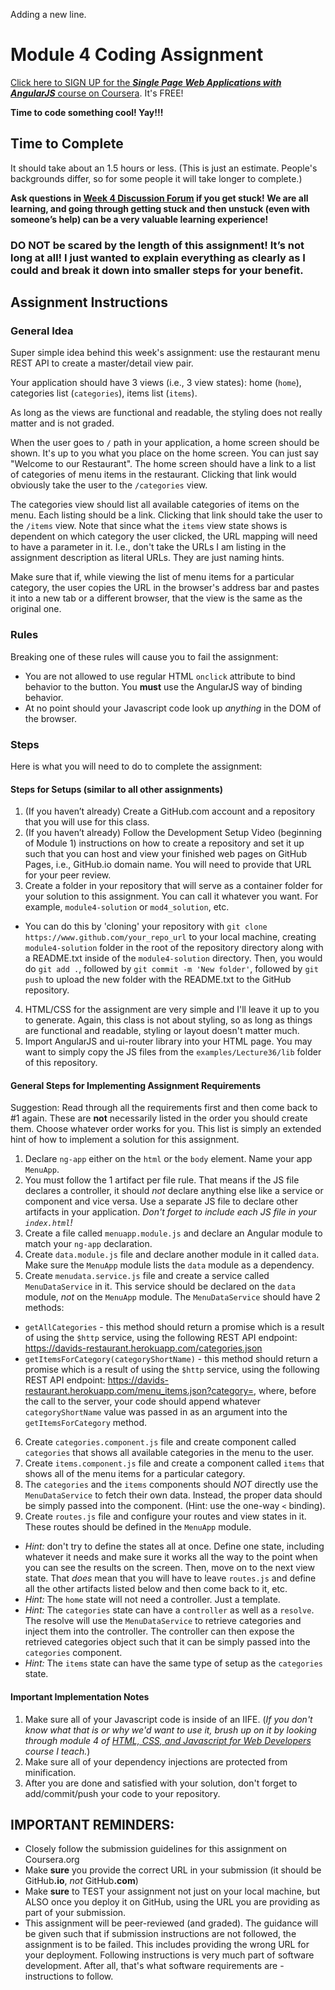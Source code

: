 Adding a new line.

Module 4 Coding Assignment
=======
[Click here to SIGN UP for the ***Single Page Web Applications with AngularJS*** course on Coursera](https://www.coursera.org/learn/single-page-web-apps-with-angularjs). It's FREE!

**Time to code something cool! Yay!!!**

## Time to Complete
It should take about an 1.5 hours or less. (This is just an estimate. People's backgrounds differ, so for some people it will take longer to complete.)

**Ask questions in [Week 4 Discussion Forum](https://www.coursera.org/learn/single-page-web-apps-with-angularjs/discussions/weeks/4) if you get stuck! We are all learning, and going through getting stuck and then unstuck (even with someone’s help) can be a very valuable learning experience!**

### **DO NOT be scared by the length of this assignment! It’s not long at all! I just wanted to explain everything as clearly as I could and break it down into smaller steps for your benefit.**


## Assignment Instructions

### General Idea
Super simple idea behind this week's assignment: use the restaurant menu REST API to create a master/detail view pair.

Your application should have 3 views (i.e., 3 view states): home (`home`), categories list (`categories`), items list (`items`).

As long as the views are functional and readable, the styling does not really matter and is not graded.

When the user goes to `/` path in your application, a home screen should be shown. It's up to you what you place on the home screen. You can just say "Welcome to our Restaurant". The home screen should have a link to a list of categories of menu items in the restaurant. Clicking that link would obviously take the user to the `/categories` view.

The categories view should list all available categories of items on the menu. Each listing should be a link. Clicking that link should take the user to the `/items` view. Note that since what the `items` view state shows is dependent on which category the user clicked, the URL mapping will need to have a parameter in it. I.e., don't take the URLs I am listing in the assignment description as literal URLs. They are just naming hints.

Make sure that if, while viewing the list of menu items for a particular category, the user copies the URL in the browser's address bar and pastes it into a new tab or a different browser, that the view is the same as the original one.


### Rules
Breaking one of these rules will cause you to fail the assignment:
* You are not allowed to use regular HTML `onclick` attribute to bind behavior to the button. You **must** use the AngularJS way of binding behavior.
* At no point should your Javascript code look up *anything* in the DOM of the browser.

### Steps
Here is what you will need to do to complete the assignment:

#### Steps for Setups (similar to all other assignments)
1. (If you haven’t already) Create a GitHub.com account and a repository that you will use for this class.
2. (If you haven’t already) Follow the Development Setup Video (beginning of Module 1) instructions on how to create a repository and set it up such that you can host and view your finished web pages on GitHub Pages, i.e., GitHub.io domain name. You will need to provide that URL for your peer review.
3. Create a folder in your repository that will serve as a container folder for your solution to this assignment. You can call it whatever you want. For example, `module4-solution` or `mod4_solution`, etc.
  * You can do this by 'cloning' your repository with `git clone https://www.github.com/your_repo_url` to your local machine, creating `module4-solution` folder in the root of the repository directory along with a README.txt inside of the `module4-solution` directory. Then, you would do `git add .`, followed by `git commit -m 'New folder'`, followed by `git push` to upload the new folder with the README.txt to the GitHub repository.
4. HTML/CSS for the assignment are very simple and I'll leave it up to you to generate. Again, this class is not about styling, so as long as things are functional and readable, styling or layout doesn't matter much.
5. Import AngularJS and ui-router library into your HTML page. You may want to simply copy the JS files from the  `examples/Lecture36/lib` folder of this repository.


#### General Steps for Implementing Assignment Requirements
Suggestion: Read through all the requirements first and then come back to \#1 again. These are **not** necessarily listed in the order you should create them. Choose whatever order works for you. This list is simply an extended hint of how to implement a solution for this assignment.

1. Declare `ng-app` either on the `html` or the `body` element. Name your app `MenuApp`.
2. You must follow the 1 artifact per file rule. That means if the JS file declares a controller, it should *not* declare anything else like a service or component and vice versa. Use a separate JS file to declare other artifacts in your application. *Don't forget to include each JS file in your `index.html`!*
3. Create a file called `menuapp.module.js` and declare an Angular module to match your `ng-app` declaration.
4. Create `data.module.js` file and declare another module in it called `data`. Make sure the `MenuApp` module lists the `data` module as a dependency.
5. Create `menudata.service.js` file and create a service called `MenuDataService` in it. This service should be declared on the `data` module, *not* on the `MenuApp` module. The `MenuDataService` should have 2 methods:
  * `getAllCategories` - this method should return a promise which is a result of using the `$http` service, using the following REST API endpoint: https://davids-restaurant.herokuapp.com/categories.json
  * `getItemsForCategory(categoryShortName)` - this method should return a promise which is a result of using the `$http` service, using the following REST API endpoint: https://davids-restaurant.herokuapp.com/menu_items.json?category=, where, before the call to the server, your code should append whatever `categoryShortName` value was passed in as an argument into the `getItemsForCategory` method.
6. Create `categories.component.js` file and create component called `categories` that shows all available categories in the menu to the user.
7. Create `items.component.js` file and create a component called `items` that shows all of the menu items for a particular category.
8. The `categories` and the `items` components should *NOT* directly use the `MenuDataService` to fetch their own data. Instead, the proper data should be simply passed into the component. (Hint: use the one-way `<` binding).
9. Create `routes.js` file and configure your routes and view states in it. These routes should be defined in the `MenuApp` module.
  * *Hint:* don't try to define the states all at once. Define one state, including whatever it needs and make sure it works all the way to the point when you can see the results on the screen. Then, move on to the next view state. That *does* mean that you will have to leave `routes.js` and define all the other artifacts listed below and then come back to it, etc.
  * *Hint:* The `home` state will not need a controller. Just a template.
  * *Hint:* The `categories` state can have a `controller` as well as a `resolve`. The resolve will use the `MenuDataService` to retrieve categories and inject them into the controller. The controller can then expose the retrieved categories object such that it can be simply passed into the `categories` component.
  * *Hint:* The `items` state can have the same type of setup as the `categories` state.


#### Important Implementation Notes
1. Make sure all of your Javascript code is inside of an IIFE. (*If you don't know what that is or why we'd want to use it, brush up on it by looking through module 4 of [HTML, CSS, and Javascript for Web Developers](https://www.coursera.org/learn/html-css-javascript-for-web-developers/) course I teach.*)
2. Make sure all of your dependency injections are protected from minification.
3. After you are done and satisfied with your solution, don't forget to add/commit/push your code to your repository.

## **IMPORTANT REMINDERS:**
* Closely follow the submission guidelines for this assignment on Coursera.org
* Make **sure** you provide the correct URL in your submission (it should be GitHub<b>.io</b>, *not* GitHub<b>.com</b>)
* Make **sure** to TEST your assignment not just on your local machine, but ALSO once you deploy it on GitHub, using the URL you are providing as part of your submission.
* This assignment will be peer-reviewed (and graded). The guidance will be given such that if submission instructions are not followed, the assignment is to be failed. This includes providing the wrong URL for your deployment. Following instructions is very much part of software development. After all, that's what software requirements are - instructions to follow.
